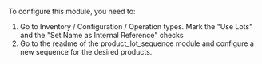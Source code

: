 To configure this module, you need to:

1. Go to Inventory / Configuration / Operation types. Mark the "Use Lots" and the "Set Name as Internal Reference" checks
2. Go to the readme of the product_lot_sequence module and configure a new sequence for the desired products.
